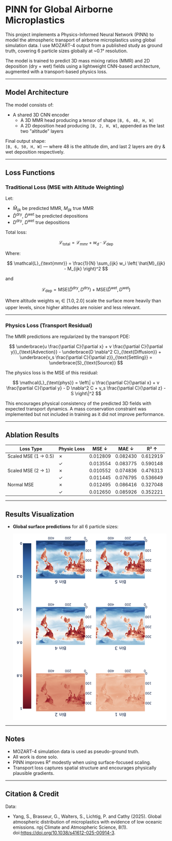 # PINN for Global Airborne Microplastics

This project implements a Physics-Informed Neural Network (PINN) to model the atmospheric transport of airborne microplastics using global simulation data. I use MOZART-4 output from a published study as ground truth, covering 6 particle sizes globally at ~0.1° resolution.

The model is trained to predict 3D mass mixing ratios (MMR) and 2D deposition (dry + wet) fields using a lightweight CNN-based architecture, augmented with a transport-based physics loss.

---

## Model Architecture

The model consists of:

- A shared 3D CNN encoder
    - A 3D MMR head producing a tensor of shape `[B, 6, 48, H, W]`
    - A 2D deposition head producing `[B, 2, H, W]`, appended as the last two "altitude" layers

Final output shape:  
`[B, 6, 50, H, W]` — where 48 is the altitude dim, and last 2 layers are dry & wet deposition respectively.

---

## Loss Functions

### Traditional Loss (MSE with Altitude Weighting)

Let:
- $\hat{M}_{ijk}$ be predicted MMR, $M_{ijk}$ true MMR
- $\hat{D}^{\text{dry}}$, $\hat{D}^{\text{wet}}$ be predicted depositions
- $D^{\text{dry}}$, $D^{\text{wet}}$ true depositions

Total loss:

$$
\mathcal{L}_{\text{total}} = \mathcal{L}_{\text{mmr}} + w_d \cdot \mathcal{L}_{\text{dep}}
$$

Where:

$$
\mathcal{L}_{\text{mmr}} = \frac{1}{N} \sum_{ijk} w_i \left( \hat{M}_{ijk} - M_{ijk} \right)^2
$$

and

$$
\mathcal{L}_{\text{dep}} = \text{MSE}(\hat{D}^{\text{dry}}, D^{\text{dry}}) + \text{MSE}(\hat{D}^{\text{wet}}, D^{\text{wet}})
$$

Where altitude weights $w_i \in [1.0, 2.0]$ scale the surface more heavily than upper levels, since higher altitudes are noisier and less relevant.

---

### Physics Loss (Transport Residual)

The MMR predictions are regularized by the transport PDE:

$$
\underbrace{u \frac{\partial C}{\partial x} + v \frac{\partial C}{\partial y}}_{\text{Advection}} - \underbrace{D \nabla^2 C}_{\text{Diffusion}} + \underbrace{v_s \frac{\partial C}{\partial z}}_{\text{Settling}} = \underbrace{S}_{\text{Source}}
$$

The physics loss is the MSE of this residual:

$$
\mathcal{L}_{\text{phys}} = \left\| u \frac{\partial C}{\partial x} + v \frac{\partial C}{\partial y} - D \nabla^2 C + v_s \frac{\partial C}{\partial z} - S \right\|^2
$$

This encourages physical consistency of the predicted 3D fields with expected transport dynamics. A mass conservation constraint was implemented but not included in training as it did not improve performance.

---

## Ablation Results

| Loss Type              | Physic Loss | MSE ↓     | MAE ↓     | R² ↑      |
|------------------------|-------------|-----------|-----------|-----------|
| Scaled MSE (1 → 0.5)   | ✗          | 0.012809  | 0.082430  | 0.612919  |
|                        | ✓          | 0.013554  | 0.083775  | 0.590148  |
| Scaled MSE (2 → 1)     | ✗          | 0.010552  | 0.074836  | 0.476313  |
|                        | ✓          | 0.011445  | 0.076795  | 0.536649  |
| Normal MSE             | ✗          | 0.012495  | 0.086416  | 0.327048  |
|                        | ✓          | 0.012650  | 0.085926  | 0.352221  |
 

---

## Results Visualization

- **Global surface predictions** for all 6 particle sizes:

  ![Surface-level Prediction](assets/surface_prediction.png)

---

## Notes

- MOZART-4 simulation data is used as pseudo-ground truth.
- All work is done solo.
- PINN improves R² modestly when using surface-focused scaling.
- Transport loss captures spatial structure and encourages physically plausible gradients.

---

## Citation & Credit

Data:  
- Yang, S., Brasseur, G., Walters, S., Lichtig, P. and Cathy (2025). Global atmospheric distribution of microplastics with evidence of low oceanic emissions. npj Climate and Atmospheric Science, 8(1). doi:https://doi.org/10.1038/s41612-025-00914-3.

‌

